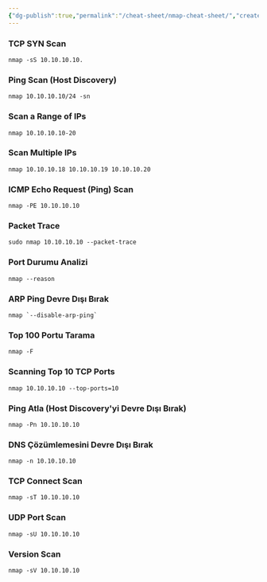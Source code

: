 ```yaml
---
{"dg-publish":true,"permalink":"/cheat-sheet/nmap-cheat-sheet/","created":"2025-02-21T23:49:49.229+03:00","updated":"2025-02-22T00:42:30.432+03:00"}
---
```


### TCP SYN Scan

```
nmap -sS 10.10.10.10.
```


### Ping Scan (Host Discovery)

```
nmap 10.10.10.10/24 -sn
```


### Scan a Range of IPs

```
nmap 10.10.10.10-20
```


### Scan Multiple IPs

```
nmap 10.10.10.18 10.10.10.19 10.10.10.20
```

### ICMP Echo Request (Ping) Scan

```
nmap -PE 10.10.10.10
```

### Packet Trace

```
sudo nmap 10.10.10.10 --packet-trace
```

### Port Durumu Analizi

```
nmap --reason
```

### ARP Ping Devre Dışı Bırak

```
nmap `--disable-arp-ping`
```

### Top 100 Portu Tarama

```
nmap -F
```

### Scanning Top 10 TCP Ports

```
nmap 10.10.10.10 --top-ports=10 
```


### Ping Atla (Host Discovery'yi Devre Dışı Bırak)

```
nmap -Pn 10.10.10.10
```


### DNS Çözümlemesini Devre Dışı Bırak

```
nmap -n 10.10.10.10
```


### TCP Connect Scan

```
nmap -sT 10.10.10.10
```

### UDP Port Scan

```
nmap -sU 10.10.10.10
```

### Version Scan 

```
nmap -sV 10.10.10.10
```

